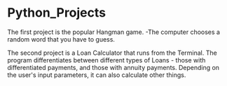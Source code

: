 # Python_Projects
The first project is the popular Hangman game.
-The computer chooses a random word that you have to guess.

The second project is a Loan Calculator that runs from the Terminal. The program differentiates between different types of Loans - those with differentiated payments, and those with annuity payments. Depending on the user's input parameters, it can also calculate other things. 
